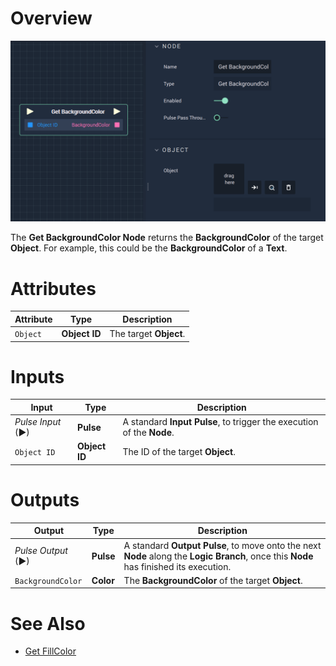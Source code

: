 # Overview

![The Get BackgroundColor Node.](../../../.gitbook/assets/getbackgroundcolor.png)

The **Get BackgroundColor Node** returns the **BackgroundColor** of the target **Object**. For example, this could be the **BackgroundColor** of a **Text**. 

# Attributes

|Attribute|Type|Description|
|---|---|---|
| `Object` | **Object ID** | The target **Object**. |

# Inputs

|Input|Type|Description|
|---|---|---|
|*Pulse Input* (►)|**Pulse**|A standard **Input Pulse**, to trigger the execution of the **Node**.|
| `Object ID` | **Object ID** | The ID of the target **Object**. |


# Outputs

|Output|Type|Description|
|---|---|---|
|*Pulse Output* (►)|**Pulse**|A standard **Output Pulse**, to move onto the next **Node** along the **Logic Branch**, once this **Node** has finished its execution.|
|`BackgroundColor`|**Color**| The **BackgroundColor** of the target **Object**.|


# See Also
* [Get FillColor](getfillcolor.md)